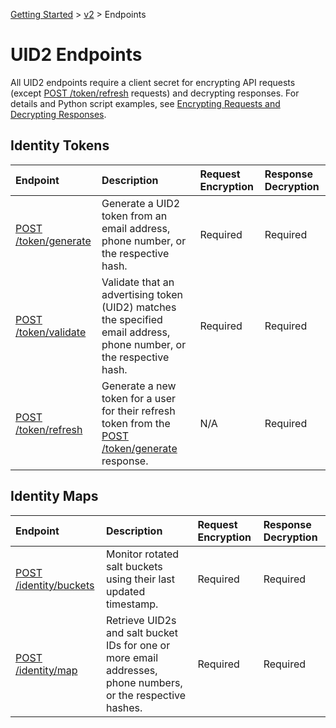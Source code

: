 [Getting Started](../../README.md) > [v2](../README.md) > Endpoints

# UID2 Endpoints

All UID2 endpoints require a client secret for encrypting API requests (except [POST /token/refresh](./post-token-refresh.md) requests) and decrypting responses. For details and Python script examples, see [Encrypting Requests and Decrypting Responses](../encryption-decryption.md).

## Identity Tokens

| Endpoint | Description | Request Encryption |  Response Decryption |
| :--- | :--- | :--- | :--- |
| [POST /token/generate](./post-token-generate.md) | Generate a UID2 token from an email address, phone number, or the respective hash. | Required | Required |
| [POST /token/validate](./post-token-validate.md) | Validate that an advertising token (UID2) matches the specified email address, phone number, or the respective hash. | Required | Required |
| [POST /token/refresh](./post-token-refresh.md) | Generate a new token for a user for their refresh token from the [POST /token/generate](./post-token-generate.md) response. | N/A | Required |

## Identity Maps

| Endpoint | Description | Request Encryption |  Response Decryption |
| :--- | :--- | :--- | :--- |
| [POST /identity/buckets](./post-identity-buckets.md) | Monitor rotated salt buckets using their last updated timestamp. | Required | Required |
| [POST /identity/map](./post-identity-map.md) | Retrieve UID2s and salt bucket IDs for one or more email addresses, phone numbers, or the respective hashes.  | Required | Required |

